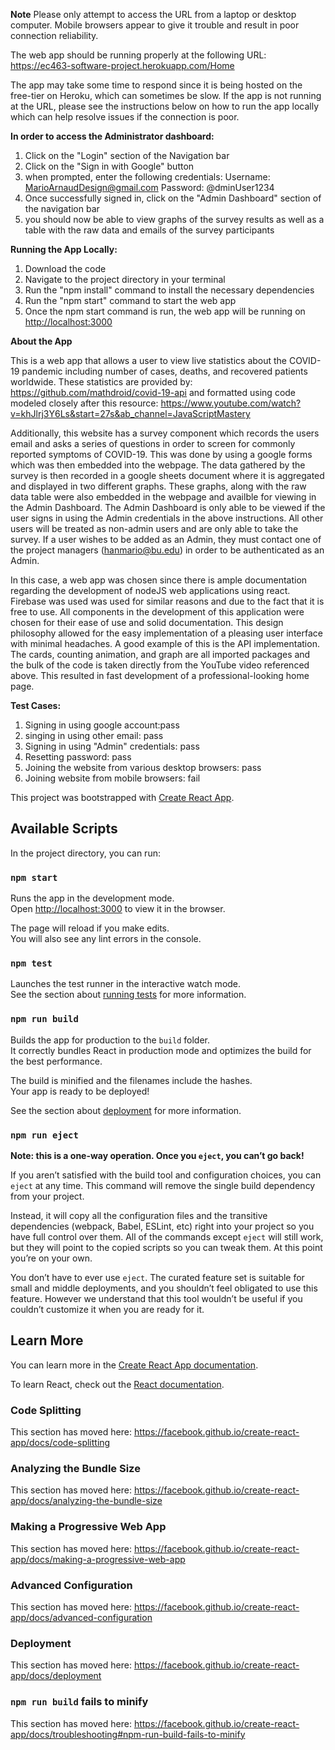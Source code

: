**Note** Please only attempt to access the URL from a laptop or desktop computer. Mobile browsers appear to give it trouble and result in poor connection reliability. 

The web app should be running properly at the following URL: 
https://ec463-software-project.herokuapp.com/Home

The app may take some time to respond since it is being hosted on the free-tier on Heroku, which can sometimes be slow.
If the app is not running at the URL, please see the instructions below on how to run the app locally which can help resolve issues if the connection is poor. 

**In order to access the Administrator dashboard:**
1. Click on the "Login" section of the Navigation bar 
2. Click on the "Sign in with Google" button
3. when prompted, enter the following credentials:
   Username: MarioArnaudDesign@gmail.com
   Password: @dminUser1234
4. Once successfully signed in, click on the "Admin Dashboard" 
   section of the navigation bar
5. you should now be able to view graphs of the survey results as well 
   as a table with the raw data and emails of the survey participants


**Running the App Locally:**
1. Download the code
2. Navigate to the project directory in your terminal
3. Run the "npm install" command to install the necessary dependencies
4. Run the "npm start" command to start the web app
5. Once the npm start command is run, the web app will be running on  [http://localhost:3000](http://localhost:3000)


**About the App**

This is a web app that allows a user to view live statistics about the COVID-19 pandemic including number of cases, deaths, and recovered patients worldwide. These 
statistics are provided by: https://github.com/mathdroid/covid-19-api and formatted using code modeled closely after this resource: https://www.youtube.com/watch?v=khJlrj3Y6Ls&start=27s&ab_channel=JavaScriptMastery

Additionally, this website has a survey component which records the users email and asks a series of questions in order to screen for commonly reported symptoms of COVID-19. This was done by using a google forms which was then embedded into the webpage. The data gathered by the survey is then recorded in a google sheets document where it is aggregated and displayed in two different graphs. These graphs, along with the raw data table were also embedded in the webpage and availble for viewing in the Admin Dashboard. The Admin Dashboard is only able to be viewed if the user signs in using the Admin credentials in the above instructions. All other users will be treated as non-admin users and are only able to take the survey. If a user wishes to be added as an Admin, they must contact one of the project managers (hanmario@bu.edu) in order to be authenticated as an Admin. 

In this case, a web app was chosen since there is ample documentation regarding the development of nodeJS web applications using react. Firebase was used was used for similar reasons and due to the fact that it is free to use. All components in the development of this application were chosen for their ease of use and solid documentation. This design philosophy allowed for the easy implementation of a pleasing user interface with minimal headaches. A good example of this is the API implementation. The cards, counting animation, and graph are all imported packages and the bulk of the code is taken directly from the YouTube video referenced above. This resulted in fast development of a professional-looking home page. 



**Test Cases:**
1. Signing in using google account:pass
2. singing in using other email: pass
3. Signing in using "Admin" credentials: pass
4. Resetting password: pass
5. Joining the website from various desktop browsers: pass
6. Joining website from mobile browsers: fail

This project was bootstrapped with [Create React App](https://github.com/facebook/create-react-app).

## Available Scripts

In the project directory, you can run:

### `npm start`

Runs the app in the development mode.<br />
Open [http://localhost:3000](http://localhost:3000) to view it in the browser.

The page will reload if you make edits.<br />
You will also see any lint errors in the console.

### `npm test`

Launches the test runner in the interactive watch mode.<br />
See the section about [running tests](https://facebook.github.io/create-react-app/docs/running-tests) for more information.

### `npm run build`

Builds the app for production to the `build` folder.<br />
It correctly bundles React in production mode and optimizes the build for the best performance.

The build is minified and the filenames include the hashes.<br />
Your app is ready to be deployed!

See the section about [deployment](https://facebook.github.io/create-react-app/docs/deployment) for more information.

### `npm run eject`

**Note: this is a one-way operation. Once you `eject`, you can’t go back!**

If you aren’t satisfied with the build tool and configuration choices, you can `eject` at any time. This command will remove the single build dependency from your project.

Instead, it will copy all the configuration files and the transitive dependencies (webpack, Babel, ESLint, etc) right into your project so you have full control over them. All of the commands except `eject` will still work, but they will point to the copied scripts so you can tweak them. At this point you’re on your own.

You don’t have to ever use `eject`. The curated feature set is suitable for small and middle deployments, and you shouldn’t feel obligated to use this feature. However we understand that this tool wouldn’t be useful if you couldn’t customize it when you are ready for it.

## Learn More

You can learn more in the [Create React App documentation](https://facebook.github.io/create-react-app/docs/getting-started).

To learn React, check out the [React documentation](https://reactjs.org/).

### Code Splitting

This section has moved here: https://facebook.github.io/create-react-app/docs/code-splitting

### Analyzing the Bundle Size

This section has moved here: https://facebook.github.io/create-react-app/docs/analyzing-the-bundle-size

### Making a Progressive Web App

This section has moved here: https://facebook.github.io/create-react-app/docs/making-a-progressive-web-app

### Advanced Configuration

This section has moved here: https://facebook.github.io/create-react-app/docs/advanced-configuration

### Deployment

This section has moved here: https://facebook.github.io/create-react-app/docs/deployment

### `npm run build` fails to minify

This section has moved here: https://facebook.github.io/create-react-app/docs/troubleshooting#npm-run-build-fails-to-minify

